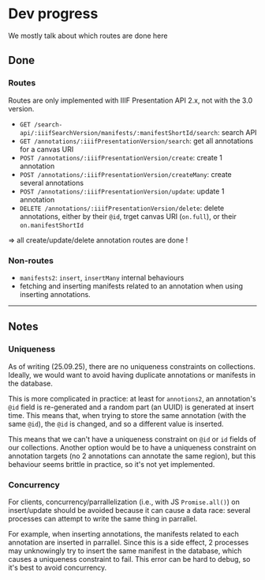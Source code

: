 # Dev progress

We mostly talk about which routes are done here

## Done 

### Routes 

Routes are only implemented with IIIF Presentation API 2.x, not with the 3.0 version.

- `GET /search-api/:iiifSearchVersion/manifests/:manifestShortId/search`: search API
- `GET /annotations/:iiifPresentationVersion/search`: get all annotations for a canvas URI
- `POST /annotations/:iiifPresentationVersion/create`: create 1 annotation
- `POST /annotations/:iiifPresentationVersion/createMany`: create several annotations
- `POST /annotations/:iiifPresentationVersion/update`: update 1 annotation 
- `DELETE /annotations/:iiifPresentationVersion/delete`: delete annotations, either by their `@id`, trget canvas URI (`on.full`), or their `on.manifestShortId`

=> all create/update/delete annotation routes are done !

### Non-routes

- `manifests2`: `insert`, `insertMany` internal behaviours
- fetching and inserting manifests related to an annotation when using inserting annotations.

---

## Notes

### Uniqueness

As of writing (25.09.25), there are no uniqueness constraints on collections. Ideally, we would want to avoid having duplicate annotations or manifests in the database. 

This is more complicated in practice: at least for `annotions2`, an annotation's `@id` field is re-generated and a random part (an UUID) is generated at insert time. This means that, when trying to store the same annotation (with the same `@id`), the `@id` is changed, and so a different value is inserted. 

This means that we can't have a uniqueness constraint on `@id` or `id` fields of our collections. Another option would be to have a uniqueness constraint on annotation targets (no 2 annotations can annotate the same region), but this behaviour seems brittle in practice, so it's not yet implemented.

### Concurrency

For clients, concurrency/parrallelization (i.e., with JS `Promise.all()`) on insert/update should be avoided because it can cause a data race: several processes can attempt to write the same thing in parrallel. 

For example, when inserting annotations, the manifests related to each annotation are inserted in parrallel. Since this is a side effect, 2 processes may unknowingly try to insert the same manifest in the database, which causes a uniqueness constraint to fail. This error can be hard to debug, so it's best to avoid concurrency.
